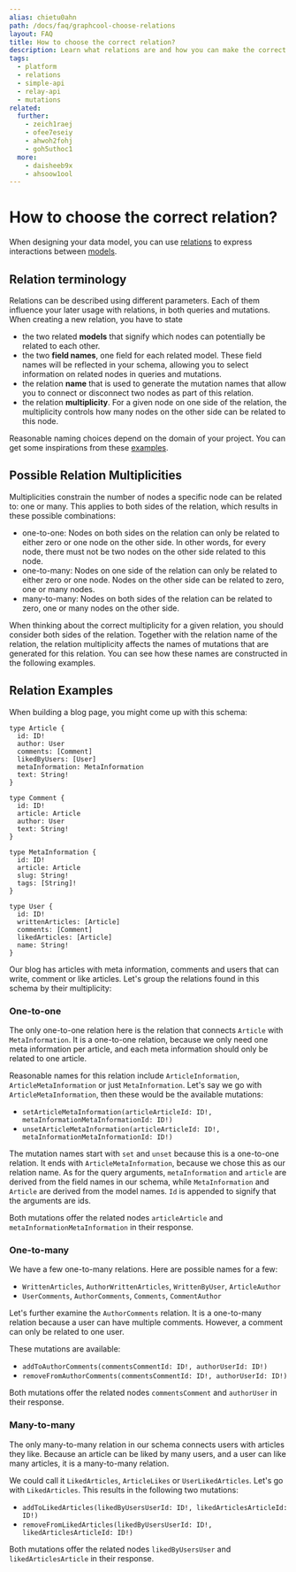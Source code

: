 ```yaml
---
alias: chietu0ahn
path: /docs/faq/graphcool-choose-relations
layout: FAQ
title: How to choose the correct relation?
description: Learn what relations are and how you can make the correct choice when designing relations as part of your GraphQL schema and data model.
tags:
  - platform
  - relations
  - simple-api
  - relay-api
  - mutations
related:
  further:
    - zeich1raej
    - ofee7eseiy
    - ahwoh2fohj
    - goh5uthoc1
  more:
    - daisheeb9x
    - ahsoow1ool
---
```


# How to choose the correct relation?

When designing your data model, you can use [relations](!alias-goh5uthoc1) to express interactions between [models](!alias-ij2choozae).

## Relation terminology

Relations can be described using different parameters. Each of them influence your later usage with relations, in both queries and mutations. When creating a new relation, you have to state

* the two related **models** that signify which nodes can potentially be related to each other.
* the two **field names**, one field for each related model. These field names will be reflected in your schema, allowing you to select information on related nodes in queries and mutations.
* the relation **name** that is used to generate the mutation names that allow you to connect or disconnect two nodes as part of this relation.
* the relation **multiplicity**. For a given node on one side of the relation, the multiplicity controls how many nodes on the other side can be related to this node.

Reasonable naming choices depend on the domain of your project. You can get some inspirations from these [examples](#relation-examples).

## Possible Relation Multiplicities

Multiplicities constrain the number of nodes a specific node can be related to: one or many. This applies to both sides of the relation, which results in these possible combinations:

* one-to-one: Nodes on both sides on the relation can only be related to either zero or one node on the other side. In other words, for every node, there must not be two nodes on the other side related to this node.
* one-to-many: Nodes on one side of the relation can only be related to either zero or one node. Nodes on the other side can be related to zero, one or many nodes.
* many-to-many: Nodes on both sides of the relation can be related to zero, one or many nodes on the other side.

When thinking about the correct multiplicity for a given relation, you should consider both sides of the relation. Together with the relation name of the relation, the relation multiplicity affects the names of mutations that are generated for this relation. You can see how these names are constructed in the following examples.

## Relation Examples

When building a blog page, you might come up with this schema:

```idl
type Article {
  id: ID!
  author: User
  comments: [Comment]
  likedByUsers: [User]
  metaInformation: MetaInformation
  text: String!
}

type Comment {
  id: ID!
  article: Article
  author: User
  text: String!
}

type MetaInformation {
  id: ID!
  article: Article
  slug: String!
  tags: [String]!
}

type User {
  id: ID!
  writtenArticles: [Article]
  comments: [Comment]
  likedArticles: [Article]
  name: String!
}
```

Our blog has articles with meta information, comments and users that can write, comment or like articles.
Let's group the relations found in this schema by their multiplicity:

### One-to-one

The only one-to-one relation here is the relation that connects `Article` with `MetaInformation`. It is a one-to-one relation, because we only need one meta information per article, and each meta information should only be related to one article.

Reasonable names for this relation include `ArticleInformation`, `ArticleMetaInformation` or just `MetaInformation`. Let's say we go with `ArticleMetaInformation`, then these would be the available mutations:

* `setArticleMetaInformation(articleArticleId: ID!, metaInformationMetaInformationId: ID!)`
* `unsetArticleMetaInformation(articleArticleId: ID!, metaInformationMetaInformationId: ID!)`

The mutation names start with `set` and `unset` because this is a one-to-one relation. It ends with `ArticleMetaInformation`, because we chose this as our relation name. As for the query arguments, `metaInformation` and `article` are derived from the field names in our schema, while `MetaInformation` and `Article` are derived from the model names. `Id` is appended to signify that the arguments are ids.

Both mutations offer the related nodes `articleArticle` and `metaInformationMetaInformation` in their response.

### One-to-many

We have a few one-to-many relations. Here are possible names for a few:

* `WrittenArticles`, `AuthorWrittenArticles`, `WrittenByUser`, `ArticleAuthor`
* `UserComments`, `AuthorComments`, `Comments`, `CommentAuthor`

Let's further examine the `AuthorComments` relation. It is a one-to-many relation because a user can have multiple comments. However, a comment can only be related to one user.

These mutations are available:

* `addToAuthorComments(commentsCommentId: ID!, authorUserId: ID!)`
* `removeFromAuthorComments(commentsCommentId: ID!, authorUserId: ID!)`

Both mutations offer the related nodes `commentsComment` and `authorUser` in their response.

### Many-to-many

The only many-to-many relation in our schema connects users with articles they like. Because an article can be liked by many users, and a user can like many articles, it is a many-to-many relation.

We could call it `LikedArticles`, `ArticleLikes` or `UserLikedArticles`. Let's go with `LikedArticles`. This results in the following two mutations:

* `addToLikedArticles(likedByUsersUserId: ID!, likedArticlesArticleId: ID!)`
* `removeFromLikedArticles(likedByUsersUserId: ID!, likedArticlesArticleId: ID!)`

Both mutations offer the related nodes `likedByUsersUser` and `likedArticlesArticle` in their response.
